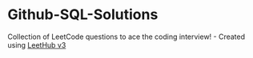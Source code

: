 # Github-SQL-Solutions
Collection of LeetCode questions to ace the coding interview! - Created using [LeetHub v3](https://github.com/raphaelheinz/LeetHub-3.0)
